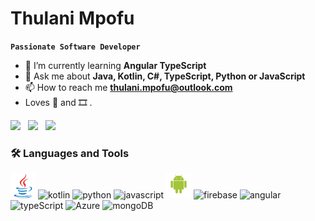 # Thulani Mpofu 
**`Passionate Software Developer`**

- 🌱 I’m currently learning **Angular TypeScript**
- 💬 Ask me about **Java, Kotlin, C#, TypeScript, Python or JavaScript**
- 📫 How to reach me **thulani.mpofu@outlook.com**
- Loves 🎵 and 🎞 .

<a href="https://github.com/TOLANY-LANNIE/TOLANY-LANNIE/blob/main/Thulani%20Resume.pdf" download><img src="https://img.shields.io/badge/DOWNLOAD-RESUME-ff69b4.svg?style=for-the-badge&logo=codeigniter&logoColor=white"></a>&nbsp;&nbsp;&nbsp;<a href="mailto:thulani.mpofu@outlook.com"><img src="https://img.shields.io/badge/Email-thulani-8056d5.svg?style=for-the-badge&logo=minutemailer&logoColor=white"></a>&nbsp;&nbsp;&nbsp;<a href="https://www.linkedin.com/in/thulani-mpofu/" target="_blank"><img src="https://img.shields.io/badge/linkedin-thulaniMpofu-brightgreen.svg?style=for-the-badge&logo=linkedin&logoColor=white" ></a>

### 🛠 Languages and Tools
<p align="left">
  <a href="https://www.java.com" target="_blank" style="text-decoration: none;"> <img src="https://raw.githubusercontent.com/devicons/devicon/master/icons/java/java-original.svg" alt="java" width="40" height="40"/> </a>
  <a href="https://kotlinlang.org" target="_blank" style="text-decoration: none;"> <img src="https://www.vectorlogo.zone/logos/kotlinlang/kotlinlang-icon.svg" alt="kotlin" width="40" height="40"/> </a>
  <a href="https://www.python.org/" target="_blank" style="text-decoration: none;"> <img src="https://www.vectorlogo.zone/logos/python/python-icon.svg" alt="python" width="40" height="40"/> </a>
  <a href="https://www.javascript.com/" target="_blank" style="text-decoration: none;"> <img src="https://www.vectorlogo.zone/logos/javascript/javascript-icon.svg" alt="javascript" width="40" height="40"/> </a>
  <a href="https://developer.android.com" target="_blank" style="text-decoration: none;"> <img src="https://raw.githubusercontent.com/devicons/devicon/master/icons/android/android-original-wordmark.svg" alt="android" width="40" height="40"/> </a>
  <a href="https://firebase.google.com/" target="_blank" style="text-decoration: none;"> <img src="https://www.vectorlogo.zone/logos/firebase/firebase-icon.svg" alt="firebase" width="40" height="40"/> </a>
  <a href="https://angular.dev/" target="_blank" style="text-decoration: none;"> <img src="https://www.vectorlogo.zone/logos/angular/angular-icon.svg" alt="angular" width="40" height="40"/> </a>
  <a href="https://www.typescriptlang.org/" target="_blank" style="text-decoration: none;"> <img src="https://www.vectorlogo.zone/logos/typescriptlang/typescriptlang-icon.svg" alt="typeScript" width="40" height="40"/> </a>
  <a href="https://azure.microsoft.com/en-us" target="_blank" style="text-decoration: none;"> <img src="https://www.vectorlogo.zone/logos/microsoft_azure/microsoft_azure-icon.svg" alt="Azure" width="40" height="40"/> </a>
  <a href="https://www.mongodb.com/" target="_blank" style="text-decoration: none;"> <img src="https://www.vectorlogo.zone/logos/mongodb/mongodb-icon.svg" alt="mongoDB" width="40" height="40"/> </a>
</p>



  
